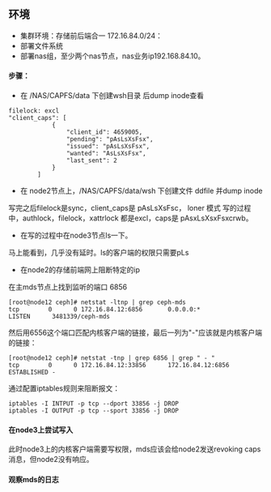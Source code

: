 ## 环境

* 集群环境：存储前后端合一 172.16.84.0/24：
* 部署文件系统
* 部署nas组，至少两个nas节点，nas业务ip192.168.84.10。

#### 步骤：

* 在 /NAS/CAPFS/data 下创建wsh目录 后dump inode查看

```
filelock: excl
"client_caps": [
            {
                "client_id": 4659005,
                "pending": "pAsLsXsFsx",
                "issued": "pAsLsXsFsx",
                "wanted": "AsLsXsFsx",
                "last_sent": 2
            }
        ]
```

* 在 node2节点上，/NAS/CAPFS/data/wsh 下创建文件 ddfile 并dump inode

写完之后filelock是sync，client_caps是 pAsLsXsFsc， loner 模式
写的过程中，authlock，filelock，xattrlock 都是excl，caps是 pAsxLsXsxFsxcrwb。

* 在写的过程中在node3节点ls一下。

马上能看到，几乎没有延时。ls的客户端的权限只需要pLs

* 在node2的存储前端网上阻断特定的ip

在主mds节点上找到监听的端口 6856

````
[root@node12 ceph]# netstat -ltnp | grep ceph-mds
tcp        0      0 172.16.84.12:6856       0.0.0.0:*               LISTEN      3481339/ceph-mds
````
 
 然后用6556这个端口匹配内核客户端的链接，最后一列为"-"应该就是内核客户端的链接：
 
```
[root@node12 ceph]# netstat -tnp | grep 6856 | grep " - "
tcp        0      0 172.16.84.12:33856      172.16.84.12:6856       ESTABLISHED -
```

通过配置iptables规则来阻断报文：

```
iptables -I INTPUT -p tcp --dport 33856 -j DROP
iptables -I OUTPUT -p tcp --sport 33856 -j DROP
```
#### 在node3上尝试写入

此时node3上的内核客户端需要写权限，mds应该会给node2发送revoking caps消息，但node2没有响应。

#### 观察mds的日志
